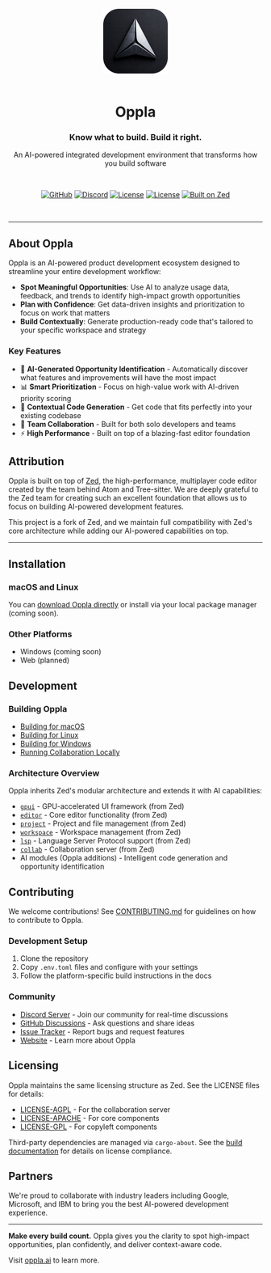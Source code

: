 <div align="center">
  <br>
  <img src="crates/oppla/resources/app-icon.png" alt="Oppla Logo" width="128" height="128">
  <br>
  <br>
  
  # Oppla
  
  ### Know what to build. Build it right.
  
  An AI-powered integrated development environment that transforms how you build software
  
  <br>
  
  [![GitHub](https://img.shields.io/badge/GitHub-Oppla-black.svg)](https://github.com/Oppla-AI/oppla)
  [![Discord](https://img.shields.io/badge/Discord-Join%20Community-7289DA.svg)](https://discord.gg/KZJD9WqCkS)
  [![License](https://img.shields.io/badge/License-Apache%202.0-blue.svg)](LICENSE-APACHE)
  [![License](https://img.shields.io/badge/License-AGPL%203.0-blue.svg)](LICENSE-AGPL)
  [![Built on Zed](https://img.shields.io/badge/Built%20on-Zed-green.svg)](https://github.com/zed-industries/zed)
  
  <br>
</div>

---

## About Oppla

Oppla is an AI-powered product development ecosystem designed to streamline your entire development workflow:

- **Spot Meaningful Opportunities**: Use AI to analyze usage data, feedback, and trends to identify high-impact growth opportunities
- **Plan with Confidence**: Get data-driven insights and prioritization to focus on work that matters
- **Build Contextually**: Generate production-ready code that's tailored to your specific workspace and strategy

### Key Features

- 🎯 **AI-Generated Opportunity Identification** - Automatically discover what features and improvements will have the most impact
- 📊 **Smart Prioritization** - Focus on high-value work with AI-driven priority scoring
- 🚀 **Contextual Code Generation** - Get code that fits perfectly into your existing codebase
- 👥 **Team Collaboration** - Built for both solo developers and teams
- ⚡ **High Performance** - Built on top of a blazing-fast editor foundation

## Attribution

Oppla is built on top of [Zed](https://github.com/zed-industries/zed), the high-performance, multiplayer code editor created by the team behind Atom and Tree-sitter. We are deeply grateful to the Zed team for creating such an excellent foundation that allows us to focus on building AI-powered development features.

This project is a fork of Zed, and we maintain full compatibility with Zed's core architecture while adding our AI-powered capabilities on top.

---

## Installation

### macOS and Linux

You can [download Oppla directly](https://oppla.ai/download) or install via your local package manager (coming soon).

### Other Platforms

- Windows (coming soon)
- Web (planned)

## Development

### Building Oppla

- [Building for macOS](./docs/src/development/macos.md)
- [Building for Linux](./docs/src/development/linux.md)
- [Building for Windows](./docs/src/development/windows.md)
- [Running Collaboration Locally](./docs/src/development/local-collaboration.md)

### Architecture Overview

Oppla inherits Zed's modular architecture and extends it with AI capabilities:

- [`gpui`](/crates/gpui) - GPU-accelerated UI framework (from Zed)
- [`editor`](/crates/editor) - Core editor functionality (from Zed)
- [`project`](/crates/project) - Project and file management (from Zed)
- [`workspace`](/crates/workspace) - Workspace management (from Zed)
- [`lsp`](/crates/lsp) - Language Server Protocol support (from Zed)
- [`collab`](/crates/collab) - Collaboration server (from Zed)
- AI modules (Oppla additions) - Intelligent code generation and opportunity identification

## Contributing

We welcome contributions! See [CONTRIBUTING.md](./CONTRIBUTING.md) for guidelines on how to contribute to Oppla.

### Development Setup

1. Clone the repository
2. Copy `.env.toml` files and configure with your settings
3. Follow the platform-specific build instructions in the docs

### Community

- [Discord Server](https://discord.gg/KZJD9WqCkS) - Join our community for real-time discussions
- [GitHub Discussions](https://github.com/Oppla-AI/oppla/discussions) - Ask questions and share ideas
- [Issue Tracker](https://github.com/Oppla-AI/oppla/issues) - Report bugs and request features
- [Website](https://oppla.ai) - Learn more about Oppla

## Licensing

Oppla maintains the same licensing structure as Zed. See the LICENSE files for details:

- [LICENSE-AGPL](./LICENSE-AGPL) - For the collaboration server
- [LICENSE-APACHE](./LICENSE-APACHE) - For core components
- [LICENSE-GPL](./LICENSE-GPL) - For copyleft components

Third-party dependencies are managed via `cargo-about`. See the [build documentation](./docs/src/development/macos.md) for details on license compliance.

## Partners

We're proud to collaborate with industry leaders including Google, Microsoft, and IBM to bring you the best AI-powered development experience.

---

**Make every build count.** Oppla gives you the clarity to spot high-impact opportunities, plan confidently, and deliver context-aware code.

Visit [oppla.ai](https://oppla.ai) to learn more.
